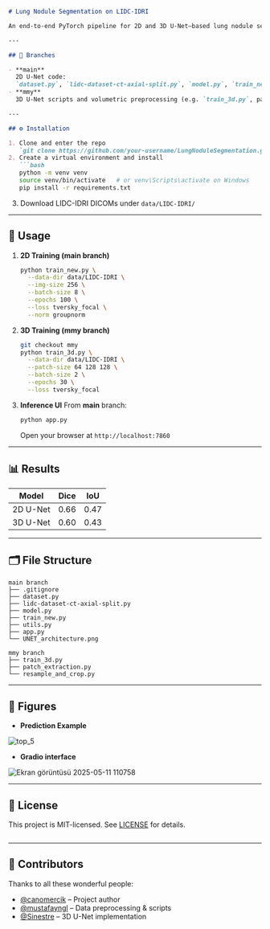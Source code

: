 ````markdown
# Lung Nodule Segmentation on LIDC-IDRI

An end-to-end PyTorch pipeline for 2D and 3D U-Net–based lung nodule segmentation, from raw DICOM to interactive inference UI.

---

## 📂 Branches

- **main**  
  2D U-Net code:  
  `dataset.py`, `lidc-dataset-ct-axial-split.py`, `model.py`, `train_new.py`, `utils.py`, `app.py`  
- **mmy**  
  3D U-Net scripts and volumetric preprocessing (e.g. `train_3d.py`, patch extraction, resampling)

---

## ⚙️ Installation

1. Clone and enter the repo  
   `git clone https://github.com/your-username/LungNoduleSegmentation.git && cd LungNoduleSegmentation`  
2. Create a virtual environment and install  
   ```bash
   python -m venv venv
   source venv/bin/activate   # or venv\Scripts\activate on Windows
   pip install -r requirements.txt
````

3. Download LIDC-IDRI DICOMs under `data/LIDC-IDRI/`

---

## 🚀 Usage

1. **2D Training (main branch)**

   ```bash
   python train_new.py \
     --data-dir data/LIDC-IDRI \
     --img-size 256 \
     --batch-size 8 \
     --epochs 100 \
     --loss tversky_focal \
     --norm groupnorm
   ```
2. **3D Training (mmy branch)**

   ```bash
   git checkout mmy
   python train_3d.py \
     --data-dir data/LIDC-IDRI \
     --patch-size 64 128 128 \
     --batch-size 2 \
     --epochs 30 \
     --loss tversky_focal
   ```
3. **Inference UI**
   From **main** branch:

   ```bash
   python app.py
   ```

   Open your browser at `http://localhost:7860`

---

## 📊 Results

| Model    | Dice | IoU  |
| -------- | ---- | ---- |
| 2D U-Net | 0.66 | 0.47 |
| 3D U-Net | 0.60 | 0.43 |

---

## 🗂 File Structure

```
main branch
├── .gitignore
├── dataset.py
├── lidc-dataset-ct-axial-split.py
├── model.py
├── train_new.py
├── utils.py
├── app.py
└── UNET_architecture.png

mmy branch
├── train_3d.py
├── patch_extraction.py
└── resample_and_crop.py
```

---

## 📸 Figures

* **Prediction Example**

![top_5](https://github.com/user-attachments/assets/b5b6e2a5-a7cf-421a-aba3-5a6948781c86)

* **Gradio interface**

![Ekran görüntüsü 2025-05-11 110758](https://github.com/user-attachments/assets/bd77cce3-1a89-43fb-9853-1f029a931723)


---

## 📜 License

This project is MIT-licensed. See [LICENSE](LICENSE) for details.

```
```
---

## 🙌 Contributors

Thanks to all these wonderful people:

- [@canomercik](https://github.com/canomercik) – Project author  
- [@mustafayngl](https://github.com/mustafayngl) – Data preprocessing & scripts  
- [@Sinestre](https://github.com/Sinestre) – 3D U-Net implementation  
